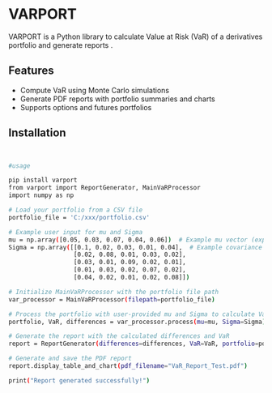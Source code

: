 # VARPORT

VARPORT is a Python library to calculate Value at Risk (VaR) of a derivatives portfolio and generate reports .

## Features

- Compute VaR using Monte Carlo simulations
- Generate PDF reports with portfolio summaries and charts
- Supports options and futures portfolios

## Installation

```bash


#usage

pip install varport
from varport import ReportGenerator, MainVaRProcessor
import numpy as np

# Load your portfolio from a CSV file
portfolio_file = 'C:/xxx/portfolio.csv'

# Example user input for mu and Sigma
mu = np.array([0.05, 0.03, 0.07, 0.04, 0.06])  # Example mu vector (expected returns)
Sigma = np.array([[0.1, 0.02, 0.03, 0.01, 0.04],  # Example covariance matrix
                  [0.02, 0.08, 0.01, 0.03, 0.02],
                  [0.03, 0.01, 0.09, 0.02, 0.01],
                  [0.01, 0.03, 0.02, 0.07, 0.02],
                  [0.04, 0.02, 0.01, 0.02, 0.08]])

# Initialize MainVaRProcessor with the portfolio file path
var_processor = MainVaRProcessor(filepath=portfolio_file)

# Process the portfolio with user-provided mu and Sigma to calculate VaR and differences
portfolio, VaR, differences = var_processor.process(mu=mu, Sigma=Sigma)

# Generate the report with the calculated differences and VaR
report = ReportGenerator(differences=differences, VaR=VaR, portfolio=portfolio)

# Generate and save the PDF report
report.display_table_and_chart(pdf_filename="VaR_Report_Test.pdf")

print("Report generated successfully!")
